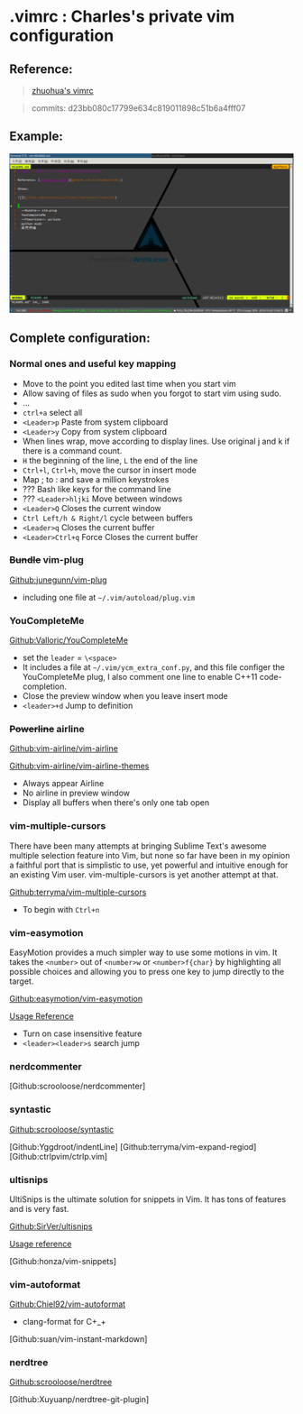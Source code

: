 # .vimrc : Charles's private vim configuration

## Reference:

> [zhuohua's vimrc](https://github.com/lizhuohua/vimrc)

> commits: d23bb080c17799e634c819011898c51b6a4fff07

## Example:

![](https://github.com/CharlesLiu7/vimrc/raw/master/show.png)


## Complete configuration:

### Normal ones and useful key mapping

- Move to the point you edited last time when you start vim
- Allow saving of files as sudo when you forgot to start vim using sudo.
- ...
- `ctrl+a` select all
- `<Leader>p` Paste from system clipboard
- `<Leader>y` Copy from system clipboard
- When lines wrap, move according to display lines. Use original j and k if there is a command count.
- `H` the beginning of the line, `L` the end of the line
- `Ctrl+l`, `Ctrl+h`, move the cursor in insert mode
- Map ; to : and save a million keystrokes
- ??? Bash like keys for the command line
- ??? `<Leader>hljki` Move between windows
- `<Leader>Q` Closes the current window
- `Ctrl Left/h & Right/l` cycle between buffers
- `<Leader>q` Closes the current buffer
- `<Leader>Ctrl+q` Force Closes the current buffer

### ~~Bundle~~ vim-plug

[Github:junegunn/vim-plug](https://github.com/junegunn/vim-plug)

- including one file at `~/.vim/autoload/plug.vim`

### YouCompleteMe

[Github:Valloric/YouCompleteMe](https://github.com/Valloric/YouCompleteMe)

- set the `leader` = `\<space>`
- It includes a file at `~/.vim/ycm_extra_conf.py`, and this file configer the YouCompleteMe plug, I also comment one line to enable C++11 code-completion.
- Close the preview window when you leave insert mode
- `<leader>+d` Jump to definition

### ~~Powerline~~ airline

[Github:vim-airline/vim-airline](https://github.com/vim-airline/vim-airline)

[Github:vim-airline/vim-airline-themes](https://github.com/vim-airline/vim-airline-themes)

- Always appear Airline
- No airline in preview window
- Display all buffers when there's only one tab open

### vim-multiple-cursors

There have been many attempts at bringing Sublime Text's awesome multiple selection feature into Vim, but none so far have been in my opinion a faithful port that is simplistic to use, yet powerful and intuitive enough for an existing Vim user. vim-multiple-cursors is yet another attempt at that.

[Github:terryma/vim-multiple-cursors](https://github.com/terryma/vim-multiple-cursors)

- To begin with `Ctrl+n`

### vim-easymotion

EasyMotion provides a much simpler way to use some motions in vim. It takes the `<number>` out of `<number>w` or `<number>f{char}` by highlighting all possible choices and allowing you to press one key to jump directly to the target.

[Github:easymotion/vim-easymotion](https://github.com/easymotion/vim-easymotion)

[Usage Reference](http://www.wklken.me/posts/2015/06/07/vim-plugin-easymotion.html)

- Turn on case insensitive feature
- `<leader><leader>s` search jump

### nerdcommenter

[Github:scrooloose/nerdcommenter]

### syntastic

[Github:scrooloose/syntastic](https://github.com/vim-syntastic/syntastic)

[Github:Yggdroot/indentLine]
[Github:terryma/vim-expand-regiod]
[Github:ctrlpvim/ctrlp.vim]

### ultisnips

UltiSnips is the ultimate solution for snippets in Vim. It has tons of features and is very fast.

[Github:SirVer/ultisnips](https://github.com/SirVer/ultisnips)

[Usage reference](http://mednoter.com/UltiSnips.html)

[Github:honza/vim-snippets]

### vim-autoformat

[Github:Chiel92/vim-autoformat](https://github.com/Chiel92/vim-autoformat)

- clang-format for C+_+

[Github:suan/vim-instant-markdown]

### nerdtree

[Github:scrooloose/nerdtree](https://github.com/scrooloose/nerdtree)

[Github:Xuyuanp/nerdtree-git-plugin]

